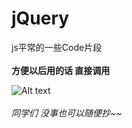 # jQuery
js平常的一些Code片段 
<br />
<br />
**方便以后用的话 直接调用**
<br />


![Alt text](http://img0.pconline.com.cn/pconline/1504/13/6329596_75d91745jw1eqzamudrzaj209q09qdg41_thumb.jpg)
<br />
<br />
*同学们 没事也可以随便抄~~*
